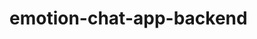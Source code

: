 # emotion-chat-app-backend
<!-- python -m venv env            # Create virtual environment -->
<!--  env\Scripts\activate     # Activate (Windows) -->
